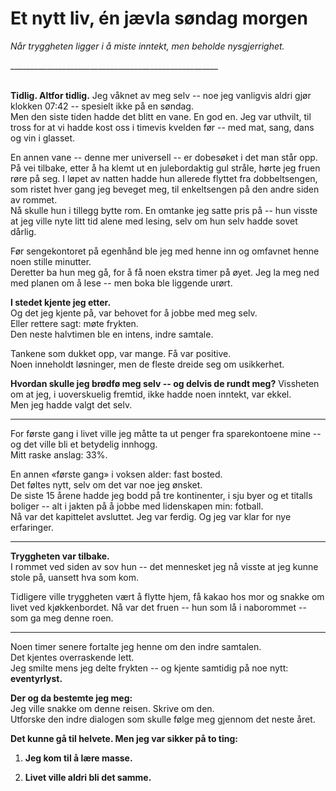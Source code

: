 # Et nytt liv, én jævla søndag morgen

*Når tryggheten ligger i å miste inntekt, men beholde nysgjerrighet.*

\_\_\_\_\_\_\_\_\_\_\_\_\_\_\_\_\_\_\_\_\_\_\_\_\_\_\_\_\_\_\_\_\_\_\_\_\_\_\_\_\_\_\_\_\_\_\_\_\_\_\_\_

**\
Tidlig. Altfor tidlig.** Jeg våknet av meg selv -- noe jeg vanligvis aldri gjør klokken 07:42 -- spesielt ikke på en søndag.\
Men den siste tiden hadde det blitt en vane. En god en. Jeg var uthvilt, til tross for at vi hadde kost oss i timevis kvelden før -- med mat, sang, dans og vin i glasset.

En annen vane -- denne mer universell -- er dobesøket i det man står opp.\
På vei tilbake, etter å ha klemt ut en julebordaktig gul stråle, hørte jeg fruen røre på seg. I løpet av natten hadde hun allerede flyttet fra dobbeltsengen, som ristet hver gang jeg beveget meg, til enkeltsengen på den andre siden av rommet.\
Nå skulle hun i tillegg bytte rom. En omtanke jeg satte pris på -- hun visste at jeg ville nyte litt tid alene med lesing, selv om hun selv hadde sovet dårlig.

Før sengekontoret på egenhånd ble jeg med henne inn og omfavnet henne noen stille minutter.\
Deretter ba hun meg gå, for å få noen ekstra timer på øyet. Jeg la meg ned med planen om å lese -- men boka ble liggende urørt.

**I stedet kjente jeg etter.**\
Og det jeg kjente på, var behovet for å jobbe med meg selv.\
Eller rettere sagt: møte frykten.\
Den neste halvtimen ble en intens, indre samtale.

Tankene som dukket opp, var mange. Få var positive.\
Noen inneholdt løsninger, men de fleste dreide seg om usikkerhet.

**Hvordan skulle jeg brødfø meg selv -- og delvis de rundt meg?** Vissheten om at jeg, i uoverskuelig fremtid, ikke hadde noen inntekt, var ekkel.\
Men jeg hadde valgt det selv.

------------------------------------------------------------------------

For første gang i livet ville jeg måtte ta ut penger fra sparekontoene mine -- og det ville bli et betydelig innhogg.\
Mitt raske anslag: 33%.

En annen «første gang» i voksen alder: fast bosted.\
Det føltes nytt, selv om det var noe jeg ønsket.\
De siste 15 årene hadde jeg bodd på tre kontinenter, i sju byer og et titalls boliger -- alt i jakten på å jobbe med lidenskapen min: fotball.\
Nå var det kapittelet avsluttet. Jeg var ferdig. Og jeg var klar for nye erfaringer.

------------------------------------------------------------------------

**Tryggheten var tilbake.**\
I rommet ved siden av sov hun -- det mennesket jeg nå visste at jeg kunne stole på, uansett hva som kom.

Tidligere ville tryggheten vært å flytte hjem, få kakao hos mor og snakke om livet ved kjøkkenbordet. Nå var det fruen -- hun som lå i naborommet -- som ga meg denne roen.

------------------------------------------------------------------------

Noen timer senere fortalte jeg henne om den indre samtalen.\
Det kjentes overraskende lett.\
Jeg smilte mens jeg delte frykten -- og kjente samtidig på noe nytt: **eventyrlyst.**

**Der og da bestemte jeg meg:**\
Jeg ville snakke om denne reisen. Skrive om den.\
Utforske den indre dialogen som skulle følge meg gjennom det neste året.

**Det kunne gå til helvete. Men jeg var sikker på to ting:**

1.  **Jeg kom til å lære masse.**

2.  **Livet ville aldri bli det samme.**
